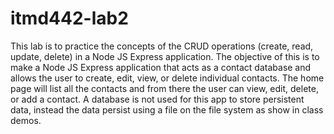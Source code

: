 # itmd442-lab2
This lab is to practice the concepts of the CRUD operations (create, read, update, delete) in a Node JS Express application. The objective of this is to make a Node JS Express application that acts as a contact database and allows the user to create, edit, view, or delete individual contacts. The home page will list all the contacts and from there the user can view, edit, delete, or add a contact. A database is not used for this app to store persistent data, instead the data persist using a file on the file system as show in class demos.

